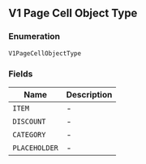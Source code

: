 ## V1 Page Cell Object Type

### Enumeration

`V1PageCellObjectType`

### Fields

| Name | Description |
|  --- | --- |
| `ITEM` | - |
| `DISCOUNT` | - |
| `CATEGORY` | - |
| `PLACEHOLDER` | - |

